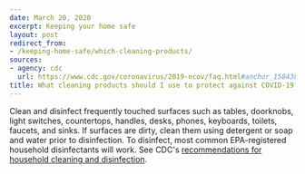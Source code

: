 ```yaml
---
date: March 20, 2020
excerpt: Keeping your home safe
layout: post
redirect_from:
- /keeping-home-safe/which-cleaning-products/
sources:
- agency: cdc
  url: https://www.cdc.gov/coronavirus/2019-ncov/faq.html#anchor_1584388242595
title: What cleaning products should I use to protect against COVID-19?
---
```


Clean and disinfect frequently touched surfaces such as tables, doorknobs, light switches, countertops, handles, desks, phones, keyboards, toilets, faucets, and sinks. If surfaces are dirty, clean them using detergent or soap and water prior to disinfection. To disinfect, most common EPA-registered household disinfectants will work. See CDC's [recommendations for household cleaning and disinfection](https://www.cdc.gov/coronavirus/2019-ncov/community/home/cleaning-disinfection.html).
